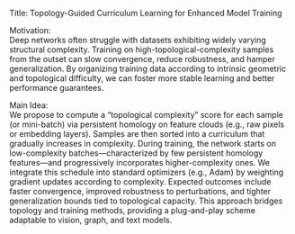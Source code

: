 Title: Topology-Guided Curriculum Learning for Enhanced Model Training

Motivation:  
Deep networks often struggle with datasets exhibiting widely varying structural complexity. Training on high-topological-complexity samples from the outset can slow convergence, reduce robustness, and hamper generalization. By organizing training data according to intrinsic geometric and topological difficulty, we can foster more stable learning and better performance guarantees.

Main Idea:  
We propose to compute a “topological complexity” score for each sample (or mini-batch) via persistent homology on feature clouds (e.g., raw pixels or embedding layers). Samples are then sorted into a curriculum that gradually increases in complexity. During training, the network starts on low-complexity batches—characterized by few persistent homology features—and progressively incorporates higher-complexity ones. We integrate this schedule into standard optimizers (e.g., Adam) by weighting gradient updates according to complexity. Expected outcomes include faster convergence, improved robustness to perturbations, and tighter generalization bounds tied to topological capacity. This approach bridges topology and training methods, providing a plug-and-play scheme adaptable to vision, graph, and text models.